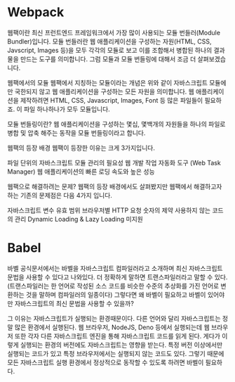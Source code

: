 # Webpack

웹팩이란 최신 프런트엔드 프레임워크에서 가장 많이 사용되는 모듈 번들러(Module Bundler)입니다. 모듈 번들러란 웹 애플리케이션을 구성하는 자원(HTML, CSS, Javscript, Images 등)을 모두 각각의 모듈로 보고 이를 조합해서 병합된 하나의 결과물을 만드는 도구를 의미합니다. 그럼 모듈과 모듈 번들링에 대해서 조금 더 살펴보겠습니다.

웹팩에서의 모듈
웹팩에서 지칭하는 모듈이라는 개념은 위와 같이 자바스크립트 모듈에만 국한되지 않고 웹 애플리케이션을 구성하는 모든 자원을 의미합니다. 웹 애플리케이션을 제작하려면 HTML, CSS, Javascript, Images, Font 등 많은 파일들이 필요하죠. 이 파일 하나하나가 모두 모듈입니다.

모듈 번들링이란?
웹 애플리케이션을 구성하는 몇십, 몇백개의 자원들을 하나의 파일로 병합 및 압축 해주는 동작을 모듈 번들링이라고 합니다.

웹팩의 등장 배경
웹팩이 등장한 이유는 크게 3가지입니다.

파일 단위의 자바스크립트 모듈 관리의 필요성
웹 개발 작업 자동화 도구 (Web Task Manager)
웹 애플리케이션의 빠른 로딩 속도와 높은 성능

웹팩으로 해결하려는 문제?
웹팩의 등장 배경에서도 살펴봤지만 웹팩에서 해결하고자 하는 기존의 문제점은 다음 4가지 입니다.

자바스크립트 변수 유효 범위
브라우저별 HTTP 요청 숫자의 제약
사용하지 않는 코드의 관리
Dynamic Loading & Lazy Loading 미지원

# Babel

바벨 공식문서에서는 바벨을 자바스크립트 컴파일러라고 소개하며 최신 자바스크립트 문법을 사용할 수 있다고 나와있다. 더 정확하게 말하면 트랜스파일러라고 말할 수 있다. (트랜스파일러는 한 언어로 작성된 소스 코드를 비슷한 수준의 추상화를 가진 언어로 변환하는 것을 말하며 컴파일러의 일종이다) 그렇다면 왜 바벨이 필요하고 바벨이 있어야만 자바스크립트의 최신 문법을 사용할 수 있을까?

그 이유는 자바스크립트가 실행되는 환경때문이다. 다른 언어와 달리 자바스크립트는 정말 많은 환경에서 실행된다. 웹 브라우저, NodeJS, Deno 등에서 실행되는데 웹 브라우저 또한 각자 다른 자바스크립트 엔진을 통해 자바스크립트 코드를 읽게 된다. 게다가 이렇게 실행되는 환경의 버전에도 자바스크립트는 영향을 받는다. 특정 버전 이상에서만 실행되는 코드가 있고 특정 브라우저에서는 실행되지 않는 코드도 있다. 그렇기 때문에 모든 자바스크립트 실행 환경에서 정상적으로 동작할 수 있도록 하려면 바벨이 필요하다.
